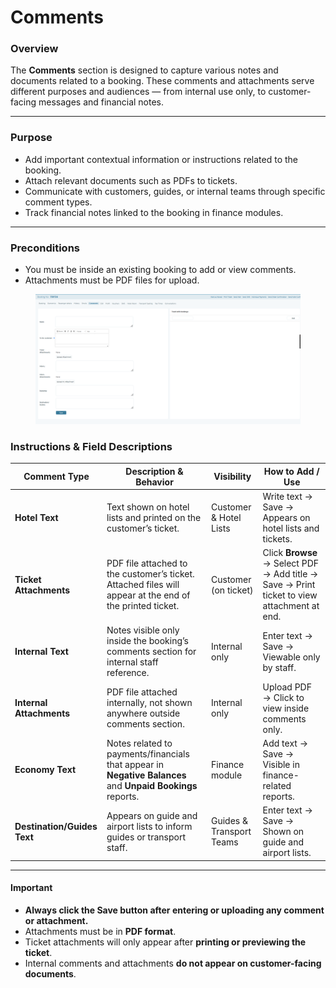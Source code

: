 # Comments

### **Overview**

The **Comments** section is designed to capture various notes and documents related to a booking. These comments and attachments serve different purposes and audiences — from internal use only, to customer-facing messages and financial notes.

***

### **Purpose**

* Add important contextual information or instructions related to the booking.
* Attach relevant documents such as PDFs to tickets.
* Communicate with customers, guides, or internal teams through specific comment types.
* Track financial notes linked to the booking in finance modules.

***

### **Preconditions**

* You must be inside an existing booking to add or view comments.
* Attachments must be PDF files for upload.

<figure><img src="../../.gitbook/assets/image (1) (1) (1) (1) (1) (1) (1) (1) (1) (1) (1) (1) (1) (1) (1) (1) (1) (1) (1) (1) (1) (1) (1) (1) (1) (1) (1) (1) (1) (1) (1) (1) (1) (1) (1) (1) (1) (1) (1) (1) (1) (1) (1) (1) (1) (1) (1) (1) (1) (1) (1) (1) (1) (1) (1) (1) (1).png" alt=""><figcaption></figcaption></figure>

### **Instructions & Field Descriptions**

| **Comment Type**            | **Description & Behavior**                                                                                 | **Visibility**           | **How to Add / Use**                                                                       |
| --------------------------- | ---------------------------------------------------------------------------------------------------------- | ------------------------ | ------------------------------------------------------------------------------------------ |
| **Hotel Text**              | Text shown on hotel lists and printed on the customer’s ticket.                                            | Customer & Hotel Lists   | Write text → Save → Appears on hotel lists and tickets.                                    |
| **Ticket Attachments**      | PDF file attached to the customer’s ticket. Attached files will appear at the end of the printed ticket.   | Customer (on ticket)     | Click **Browse** → Select PDF → Add title → Save → Print ticket to view attachment at end. |
| **Internal Text**           | Notes visible only inside the booking’s comments section for internal staff reference.                     | Internal only            | Enter text → Save → Viewable only by staff.                                                |
| **Internal Attachments**    | PDF file attached internally, not shown anywhere outside comments section.                                 | Internal only            | Upload PDF → Click to view inside comments only.                                           |
| **Economy Text**            | Notes related to payments/financials that appear in **Negative Balances** and **Unpaid Bookings** reports. | Finance module           | Add text → Save → Visible in finance-related reports.                                      |
| **Destination/Guides Text** | Appears on guide and airport lists to inform guides or transport staff.                                    | Guides & Transport Teams | Enter text → Save → Shown on guide and airport lists.                                      |

***

#### **Important**

* **Always click the Save button after entering or uploading any comment or attachment.**
* Attachments must be in **PDF format**.
* Ticket attachments will only appear after **printing or previewing the ticket**.
* Internal comments and attachments **do not appear on customer-facing documents**.
